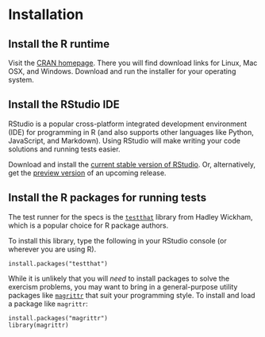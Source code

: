 # Installation

## Install the R runtime
Visit the [CRAN homepage](https://cran.r-project.org/). There you will find download links for Linux, Mac OSX, and Windows. Download and run the installer for your operating system.

## Install the RStudio IDE
RStudio is a popular cross-platform integrated development environment (IDE) for programming in R (and also supports other languages like Python, JavaScript, and Markdown). Using RStudio will make writing your code solutions and running tests easier.

Download and install the [current stable version of RStudio](https://www.rstudio.com/products/rstudio/download/). Or, alternatively, get the [preview version](https://www.rstudio.com/products/rstudio/download/preview/) of an upcoming release.

## Install the R packages for running tests
The test runner for the specs is the [`testthat`](https://github.com/hadley/testthat) library from Hadley Wickham, which is a popular choice for R package authors.

To install this library, type the following in your RStudio console (or wherever you are using R).

```{R}
install.packages("testthat")
```

While it is unlikely that you will _need_ to install packages to solve the exercism problems, you may want to bring in a general-purpose utility packages like [`magrittr`](https://github.com/smbache/magrittr) that suit your programming style. To install and load a package like `magrittr`:

```{R}
install.packages("magrittr")
library(magrittr)
```
